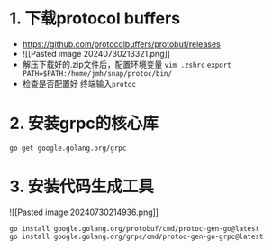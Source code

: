 # 1. 下载protocol buffers
- https://github.com/protocolbuffers/protobuf/releases
- ![[Pasted image 20240730213321.png]]
- 解压下载好的.zip文件后，配置环境变量
	`vim .zshrc`
	`export PATH=$PATH:/home/jmh/snap/protoc/bin/`
- 检查是否配置好
	终端输入`protoc`
# 2. 安装grpc的核心库
`go get google.golang.org/grpc`
# 3. 安装代码生成工具
![[Pasted image 20240730214936.png]]
```
go install google.golang.org/protobuf/cmd/protoc-gen-go@latest
go install google.golang.org/grpc/cmd/protoc-gen-go-grpc@latest
```